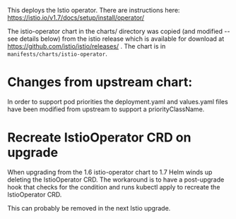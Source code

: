 
This deploys the Istio operator. There are instructions here:
https://istio.io/v1.7/docs/setup/install/operator/

The istio-operator chart in the charts/ directory was copied (and modified -- see
details below) from the istio release which is available for download at
https://github.com/istio/istio/releases/ .
The chart is in `manifests/charts/istio-operator`.

# Changes from upstream chart:

In order to support pod priorities the deployment.yaml and values.yaml files
have been modified from upstream to support a priorityClassName.

# Recreate IstioOperator CRD on upgrade

When upgrading from the 1.6 istio-operator chart to 1.7 Helm winds up deleting
the IstioOperator CRD. The workaround is to have a post-upgrade hook that
checks for the condition and runs kubectl apply to recreate the
IstioOperator CRD.

This can probably be removed in the next Istio upgrade.


